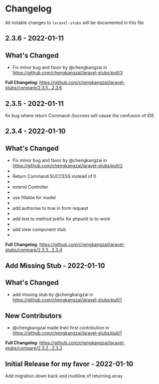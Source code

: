 # Changelog

All notable changes to `laravel-stubs` will be documented in this file

## 2.3.6 - 2022-01-11

## What's Changed

- Fix minor bug and favor by @chengkangzai in https://github.com/chengkangzai/laravel-stubs/pull/3

**Full Changelog**: https://github.com/chengkangzai/laravel-stubs/compare/2.3.5...2.3.6

## 2.3.5 - 2022-01-11

fix bug where return Command::Success will cause the confusion of IDE

## 2.3.4 - 2022-01-10

## What's Changed

- Fix minor bug and favor by @chengkangzai in https://github.com/chengkangzai/laravel-stubs/pull/2
- 
- Return Command:SUCCESS instead of 0
- 
- extend Controller
- 
- use fillable for model
- 
- add authorise to true in form request
- 
- add test to method prefix for phpunit to to work
- 
- add view component stub
- 

**Full Changelog**: https://github.com/chengkangzai/laravel-stubs/compare/2.3.3...2.3.4

## Add Missing Stub  - 2022-01-10

## What's Changed

- add missing stub by @chengkangzai in https://github.com/chengkangzai/laravel-stubs/pull/1

## New Contributors

- @chengkangzai made their first contribution in https://github.com/chengkangzai/laravel-stubs/pull/1

**Full Changelog**: https://github.com/chengkangzai/laravel-stubs/compare/2.3.2...2.3.3

## Initial Release for my favor - 2022-01-10

Add migration down back and multiline of returning array
